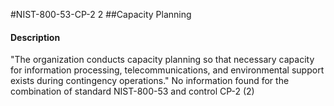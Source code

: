 #NIST-800-53-CP-2 2
##Capacity Planning
#### Description
"The organization conducts capacity planning so that necessary capacity for information processing, telecommunications, and environmental support exists during contingency operations."
No information found for the combination of standard NIST-800-53 and control CP-2 (2)
